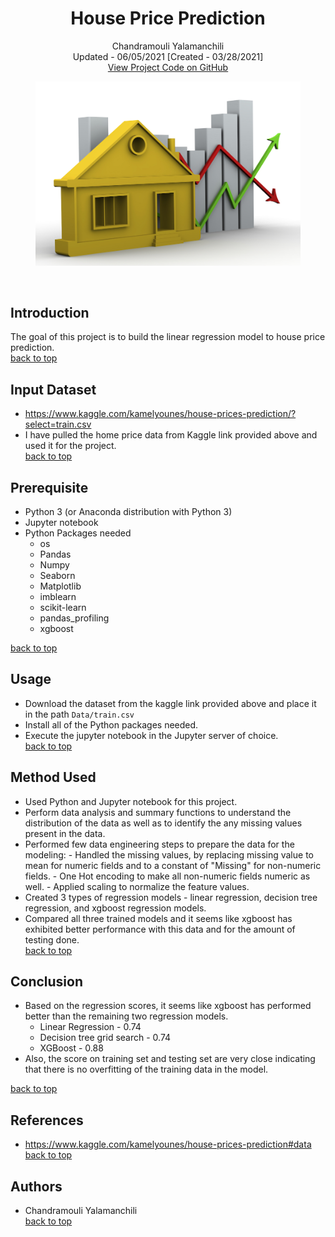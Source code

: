 <a name="top">   </a>
<h1 align="center">House Price Prediction</h1>
<p align="center">
  Chandramouli Yalamanchili  
  <br/>Updated - 06/05/2021 [Created - 03/28/2021]
  <br/>
  <a href="https://github.com/chandu85/data-science/tree/main/Project%207%20-%20House%20Price%20Prediction" target="_blank">
    View Project Code on GitHub
  </a>
</p>

<figure>
    <center><img src="../images/house-price.jpeg" alt="House Price Prediction"/></center>
</figure>  
<br/>

## Introduction
The goal of this project is to build the linear regression model to house price prediction.   
[back to top](#top)

## Input Dataset
- <a href="https://www.kaggle.com/kamelyounes/house-prices-prediction/?select=train.csv" target="_blank">https://www.kaggle.com/kamelyounes/house-prices-prediction/?select=train.csv</a>
- I have pulled the home price data from Kaggle link provided above and used it for the project.  
[back to top](#top)

## Prerequisite
- Python 3 (or Anaconda distribution with Python 3)
- Jupyter notebook
- Python Packages needed
    - os
    - Pandas
    - Numpy
    - Seaborn
    - Matplotlib
    - imblearn
    - scikit-learn
    - pandas_profiling
    - xgboost 

[back to top](#top)

## Usage
- Download the dataset from the kaggle link provided above and place it in the path `Data/train.csv`
- Install all of the Python packages needed.
- Execute the jupyter notebook in the Jupyter server of choice.  
[back to top](#top)

## Method Used
- Used Python and Jupyter notebook for this project.
- Perform data analysis and summary functions to understand the distribution of the data as well as to identify the any missing values present in the data.
- Performed few data engineering steps to prepare the data for the modeling:
        - Handled the missing values, by replacing missing value to mean for numeric fields and to a constant of "Missing" for non-numeric fields.
        - One Hot encoding to make all non-numeric fields numeric as well.
        - Applied scaling to normalize the feature values.
- Created 3 types of regression models - linear regression, decision tree regression, and xgboost regression models.
- Compared all three trained models and it seems like xgboost has exhibited better performance with this data and for the amount of testing done.  
[back to top](#top)

## Conclusion
- Based on the regression scores, it seems like xgboost has performed better than the remaining two regression models.
    - Linear Regression - 0.74
    - Decision tree grid search - 0.74
    - XGBoost   - 0.88
- Also, the score on training set and testing set are very close indicating that there is no overfitting of the training data in the model.  

[back to top](#top)

## References
- <a href="https://www.kaggle.com/kamelyounes/house-prices-prediction#data" target="_blank">https://www.kaggle.com/kamelyounes/house-prices-prediction#data</a>  
[back to top](#top)

## Authors
- Chandramouli Yalamanchili  
[back to top](#top)

